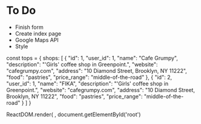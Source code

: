 # To Do
- Finish form
- Create index page
- Google Maps API
- Style



const tops =
{
 shops:
  [
    {
      "id": 1,
      "user_id": 1,
      "name": "Cafe Grumpy",
      "description": "'Girls' coffee shop in Greenpoint.",
      "website": "cafegrumpy.com",
      "address": "10 Diamond Street, Brooklyn, NY 11222",
      "food": "pastries",
      "price_range": "middle-of-the-road"
    },
    {
      "id": 2,
      "user_id": 1,
      "name": "FIKA",
      "description": "'Girls' coffee shop in Greenpoint.",
      "website": "cafegrumpy.com",
      "address": "10 Diamond Street, Brooklyn, NY 11222",
      "food": "pastries",
      "price_range": "middle-of-the-road"
    }
  ]
}


ReactDOM.render(
  <Provider store={store}>
    <Router>
      <App>
        <Switch>
          <Route exact path='/' component={Recommendation} />
          <Route path='/coffeeshops/new' component={CoffeeShopsForm} />
          <Route path='/coffeeshops' component={CoffeeShopsIndex} />
        </Switch>
      </App>
    </Router>
  </Provider>,
  document.getElementById('root')

  <Route exact path='/' component={Recommendation} />
